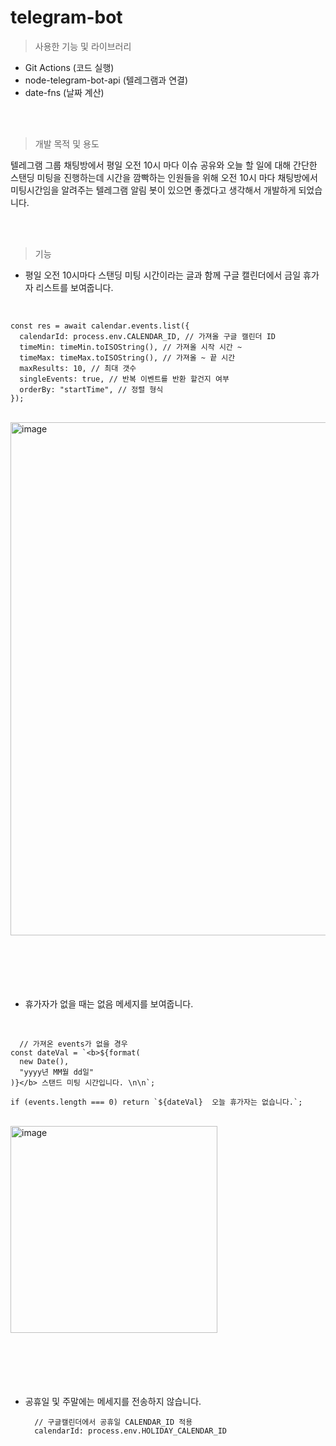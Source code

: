 # telegram-bot

> 사용한 기능 및 라이브러리
- Git Actions (코드 실행)
- node-telegram-bot-api (텔레그램과 연결)
- date-fns (날짜 계산)
<br/>
<br/>

> 개발 목적 및 용도
 
텔레그램 그룹 채팅방에서 평일 오전 10시 마다 이슈 공유와 오늘 할 일에 대해 간단한 스탠딩 미팅을 진행하는데
시간을 깜빡하는 인원들을 위해 오전 10시 마다 채팅방에서 미팅시간임을 알려주는 텔레그램 알림 봇이 있으면 좋겠다고 생각해서 개발하게 되었습니다.

<br/>
<br/>

> 기능

- 평일 오전 10시마다 스탠딩 미팅 시간이라는 글과 함께
구글 캘린더에서 금일 휴가자 리스트를 보여줍니다.
<br/>

  ````
  const res = await calendar.events.list({
    calendarId: process.env.CALENDAR_ID, // 가져올 구글 캘린더 ID 
    timeMin: timeMin.toISOString(), // 가져올 시작 시간 ~
    timeMax: timeMax.toISOString(), // 가져올 ~ 끝 시간
    maxResults: 10, // 최대 갯수
    singleEvents: true, // 반복 이벤트를 반환 할건지 여부
    orderBy: "startTime", // 정렬 형식
  });
  ````
  
<br/>
<img width="821" alt="image" src="https://github.com/chorooftop/telegram-bot/assets/121594406/9944d6b8-f678-4166-9f7e-f5d16ec0a778">

<br/>
<br/>
<br/>
<br/>
<br/>
<br/>

- 휴가자가 없을 때는 없음 메세지를 보여줍니다.
<br/>

  ````
    // 가져온 events가 없을 경우 
  const dateVal = `<b>${format(
    new Date(),
    "yyyy년 MM월 dd일"
  )}</b> 스탠드 미팅 시간입니다. \n\n`;
  
  if (events.length === 0) return `${dateVal}  오늘 휴가자는 없습니다.`;
  ````
  
<br/>
<img width="331" alt="image" src="https://github.com/chorooftop/telegram-bot/assets/121594406/1e608404-1ca0-48b0-a250-e1251aeee354">

<br/>
<br/>
<br/>
<br/>
<br/>
<br/>


- 공휴일 및 주말에는 메세지를 전송하지 않습니다.
  ````
    // 구글캘린더에서 공휴일 CALENDAR_ID 적용
    calendarId: process.env.HOLIDAY_CALENDAR_ID
  ````




 
